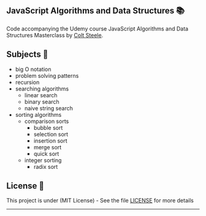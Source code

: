 ## JavaScript Algorithms and Data Structures 📚

Code accompanying the Udemy course JavaScript Algorithms and Data Structures Masterclass by [Colt Steele](https://www.linkedin.com/in/coltsteele/).

## Subjects 📓

- big O notation
- problem solving patterns
- recursion
- searching algorithms
  - linear search
  - binary search
  - naive string search
- sorting algorithms
  - comparison sorts
    - bubble sort
    - selection sort
    - insertion sort
    - merge sort
    - quick sort
  - integer sorting
    - radix sort

## License 📄

This project is under (MIT License) - See the file [LICENSE](LICENSE) for more details

---
